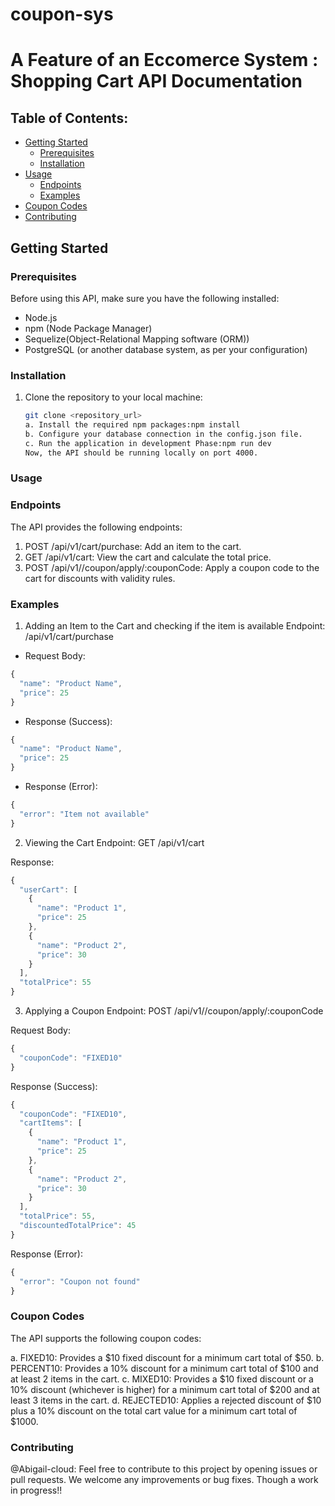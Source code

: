 # coupon-sys
# A Feature of an Eccomerce System : Shopping Cart API Documentation
## Table of Contents:
- [Getting Started](#getting-started)
  - [Prerequisites](#prerequisites)
  - [Installation](#installation)
- [Usage](#usage)
  - [Endpoints](#endpoints)
  - [Examples](#examples)
- [Coupon Codes](#coupon-codes)
- [Contributing](#contributing)

## Getting Started

### Prerequisites

Before using this API, make sure you have the following installed:

- Node.js
- npm (Node Package Manager)
- Sequelize(Object-Relational Mapping software (ORM))
- PostgreSQL (or another database system, as per your configuration)
### Installation

1. Clone the repository to your local machine:

   ```bash
   git clone <repository_url>
   a. Install the required npm packages:npm install
   b. Configure your database connection in the config.json file.
   c. Run the application in development Phase:npm run dev
   Now, the API should be running locally on port 4000.

 ### Usage
 ### Endpoints
 The API provides the following endpoints:

1. POST /api/v1/cart/purchase: Add an item to the cart.
2. GET /api/v1/cart: View the cart and calculate the total price.
3. POST /api/v1//coupon/apply/:couponCode: Apply a coupon code to the cart for discounts with validity rules.

### Examples
1. Adding an Item to the Cart and checking if the item is available
Endpoint: /api/v1/cart/purchase

- Request Body:
```javascript
{
  "name": "Product Name",
  "price": 25
}
```


- Response (Success):
```javascript
{
  "name": "Product Name",
  "price": 25
}
```


- Response (Error):
```javascript
{
  "error": "Item not available"
}
```


2. Viewing the Cart
Endpoint: GET /api/v1/cart

Response:
```javascript
{
  "userCart": [
    {
      "name": "Product 1",
      "price": 25
    },
    {
      "name": "Product 2",
      "price": 30
    }
  ],
  "totalPrice": 55
}
```
3. Applying a Coupon
Endpoint: POST /api/v1//coupon/apply/:couponCode

Request Body:
```javascript
{
  "couponCode": "FIXED10"
}
```
Response (Success):
```javascript
{
  "couponCode": "FIXED10",
  "cartItems": [
    {
      "name": "Product 1",
      "price": 25
    },
    {
      "name": "Product 2",
      "price": 30
    }
  ],
  "totalPrice": 55,
  "discountedTotalPrice": 45
}
```

Response (Error):
```javascript
{
  "error": "Coupon not found"
}
```
### Coupon Codes
The API supports the following coupon codes:

a. FIXED10: Provides a $10 fixed discount for a minimum cart total of $50.
b. PERCENT10: Provides a 10% discount for a minimum cart total of $100 and at least 2 items in the cart.
c. MIXED10: Provides a $10 fixed discount or a 10% discount (whichever is higher) for a minimum cart total of $200 and at least 3 items in the cart.
d. REJECTED10: Applies a rejected discount of $10 plus a 10% discount on the total cart value for a minimum cart total of $1000.


### Contributing
@Abigail-cloud: Feel free to contribute to this project by opening issues or pull requests. We welcome any improvements or bug fixes. Though a work in progress!!
